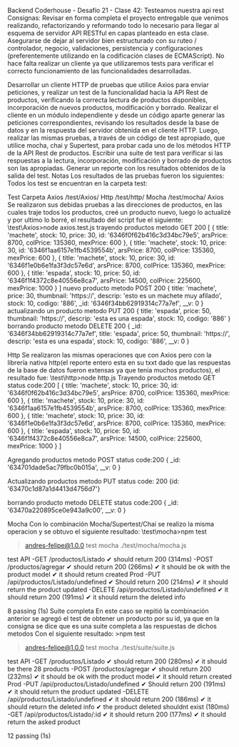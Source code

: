 Backend Coderhouse - Desafío 21 - Clase 42: Testeamos nuestra api rest
Consignas: Revisar en forma completa el proyecto entregable que venimos realizando, refactorizando y reformando todo lo necesario para llegar al esquema de servidor API RESTful en capas planteado en esta clase. Asegurarse de dejar al servidor bien estructurado con su ruteo / controlador, negocio, validaciones, persistencia y configuraciones (preferentemente utilizando en la codificación clases de ECMAScript). No hace falta realizar un cliente ya que utilizaremos tests para verificar el correcto funcionamiento de las funcionalidades desarrolladas.

Desarrollar un cliente HTTP de pruebas que utilice Axios para enviar peticiones, y realizar un test de la funcionalidad hacia la API Rest de productos, verificando la correcta lectura de productos disponibles, incorporación de nuevos productos, modificación y borrado.
Realizar el cliente en un módulo independiente y desde un código aparte generar las peticiones correspondientes, revisando los resultados desde la base de datos y en la respuesta del servidor obtenida en el cliente HTTP.
Luego, realizar las mismas pruebas, a través de un código de test apropiado, que utilice mocha, chai y Supertest, para probar cada uno de los métodos HTTP de la API Rest de productos.
Escribir una suite de test para verificar si las respuestas a la lectura, incorporación, modificación y borrado de productos son las apropiadas. Generar un reporte con los resultados obtenidos de la salida del test.
Notas Los resultados de las pruebas fueron los siguientes: Todos los test se encuentran en la carpeta test:

Test	Carpeta
Axios	/test/Axios/
Http	/test/http/
Mocha	/test/mocha/
Axios Se realizaron sus debidas pruebas a las direcciones de productos, en las cuales traje todos los productos, creé un producto nuevo, luego lo actualizé y por ultimo lo borré, el resultado del script fue el siguiente:
\test\Axios>node axios.test.js
trayendo productos metodo GET 
200 [
  {
    title: 'machete',
    stock: 10,
    price: 30,
    id: '6346f0f62b416c3d34bc79e5',
    arsPrice: 8700,
    colPrice: 135360,
    mexPrice: 600
  },
  {
    title: 'machete',
    stock: 10,
    price: 30,
    id: '6346f1aa6157e1fb4539554b',
    arsPrice: 8700,
    colPrice: 135360,
    mexPrice: 600
  },
  {
    title: 'machete',
    stock: 10,
    price: 30,
    id: '6346f1e0b6e1fa3f3dc57e6d',
    arsPrice: 8700,
    colPrice: 135360,
    mexPrice: 600
  },
  {
    title: 'espada',
    stock: 10,
    price: 50,
    id: '6346f1f4372c8e40556e8ca7',
    arsPrice: 14500,
    colPrice: 225600,
    mexPrice: 1000
  }
]
nuevo producto metodo POST
200 {
  title: 'machete',
  price: 30,
  thumbnail: 'https://',
  descrip: 'esto es un machete muy afilado',
  stock: 10,
  codigo: '886',
  _id: '6346f34bb62919314c77a7ef',
  __v: 0
}
actualizando un producto metodo PUT
200 {
  title: 'espada',
  price: 50,
  thumbnail: 'https://',
  descrip: 'esta es una espada',
  stock: 10,
  codigo: '886'
}
borrando producto metodo DELETE
200 {
  _id: '6346f34bb62919314c77a7ef',
  title: 'espada',
  price: 50,
  thumbnail: 'https://',
  descrip: 'esta es una espada',
  stock: 10,
  codigo: '886',
  __v: 0
}


Http Se realizaron las mismas operaciones que con Axios pero con la librería nativa http(el reporte entero esta en su txxt dado que las respuestas de la base de datos fueron extensas ya que tenia muchos productos), el resultado fue:
\test\http>node http.js
Trayendo productos metodo GET
status code:200
[
  {
    title: 'machete',
    stock: 10,
    price: 30,
    id: '6346f0f62b416c3d34bc79e5',
    arsPrice: 8700,
    colPrice: 135360,
    mexPrice: 600
  },
  {
    title: 'machete',
    stock: 10,
    price: 30,
    id: '6346f1aa6157e1fb4539554b',
    arsPrice: 8700,
    colPrice: 135360,
    mexPrice: 600
  },
  {
    title: 'machete',
    stock: 10,
    price: 30,
    id: '6346f1e0b6e1fa3f3dc57e6d',
    arsPrice: 8700,
    colPrice: 135360,
    mexPrice: 600
  },
  {
    title: 'espada',
    stock: 10,
    price: 50,
    id: '6346f1f4372c8e40556e8ca7',
    arsPrice: 14500,
    colPrice: 225600,
    mexPrice: 1000
  }
]

Agregando productos metodo POST
status code:200
{ _id: '634701dade5ac79fbc0b015a', __v: 0 }

Actualizando productos metodo PUT
status code: 200
{id: '63470c1d87a1d4413d4756d7'}

borrando producto metodo DELETE
status code:200
{ _id: '63470a220895ce0e943a9c00', __v: 0 }



Mocha Con lo combinación Mocha/Supertest/Chai se realizo la misma operacion y se obtuvo el  siguiente resultado:
\test\mocha>npm test

> andres-felipe@1.0.0 test
> mocha ./test/mocha/mocha.js



  test API
    -GET /productos/Listado
      ✔ should return 200 (314ms)
    -POST /productos/agregar
      ✔ should return 200 (266ms)
      ✔ it should be ok with the product model
      ✔ it should return created Prod
      -PUT /api/productos/Listado/undefined
        ✔ Should return 200 (214ms)
        ✔ it should return the product updated
      -DELETE /api/productos/Listado/undefined
        ✔ it should return 200 (191ms)
        ✔ it should return the deleted info


  8 passing (1s)
Suite completa En este caso se repitió la combinación anterior se agregó el test de obtener un producto por su id, ya que en la consigna se dice que es una suite completa a las respuestas de dichos metodos Con el siguiente resultado:
\>npm test
> andres-felipe@1.0.0 test
> mocha ./test/suite/suite.js



  test API
    -GET /productos/Listado
      ✔ should return 200 (280ms)
      ✔ it should be there 28 products
    -POST /productos/agregar
      ✔ should return 200 (232ms)
      ✔ it should be ok with the product model
      ✔ it should return created Prod
      -PUT /api/productos/Listado/undefined
        ✔ Should return 200 (191ms)
        ✔ it should return the product updated
      -DELETE /api/productos/Listado/undefined
        ✔ it should return 200 (186ms)
        ✔ it should return the deleted info
        ✔ the product deleted shouldnt exist (180ms)
      -GET /api/productos/Listado/:id
        ✔ it should return 200 (177ms)
        ✔ it should return the asked product


  12 passing (1s)

